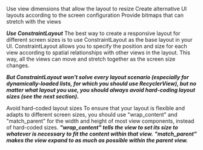 
Use view dimensions that allow the layout to resize
Create alternative UI layouts according to the screen configuration
Provide bitmaps that can stretch with the views


***Use ConstraintLayout***
The best way to create a responsive layout for different screen sizes is to use ConstraintLayout 
as the base layout in your UI. ConstraintLayout allows you to specify the position and size for each view according to spatial relationships with other views in the layout. This way, all the views can move and stretch together as the screen size changes.

***But ConstraintLayout won't solve every layout scenario (especially for dynamically-loaded lists, for which you should use RecyclerView), but no matter what layout you use, you should always avoid hard-coding layout sizes (see the next section).***


Avoid hard-coded layout sizes
To ensure that your layout is flexible and adapts to different screen sizes, you should use "wrap_content" and "match_parent" for the width and height of most view components, instead of hard-coded sizes.
***"wrap_content" tells the view to set its size to whatever is necessary to fit the content within that view.***
***"match_parent" makes the view expand to as much as possible within the parent view.***
